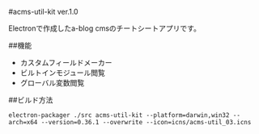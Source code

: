 #acms-util-kit ver.1.0

Electronで作成したa-blog cmsのチートシートアプリです。

##機能

- カスタムフィールドメーカー
- ビルトインモジュール閲覧
- グローバル変数閲覧

##ビルド方法

```
electron-packager ./src acms-util-kit --platform=darwin,win32 --arch=x64 --version=0.36.1 --overwrite --icon=icns/acms-util_03.icns
```
